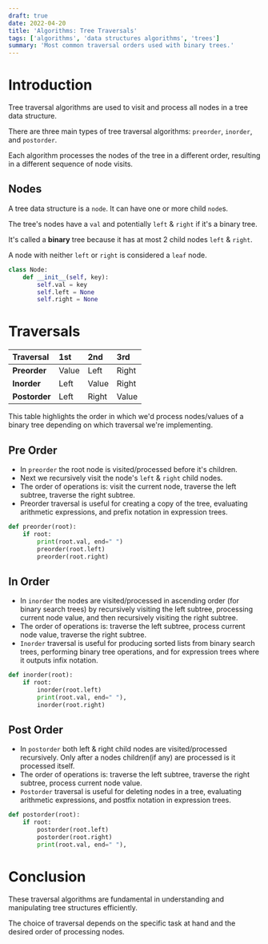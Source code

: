 ```yaml
---
draft: true
date: 2022-04-20
title: 'Algorithms: Tree Traversals'
tags: ['algorithms', 'data structures algorithms', 'trees']
summary: 'Most common traversal orders used with binary trees.'
---
```


# Introduction

Tree traversal algorithms are used to visit and process all nodes in a tree data structure.

There are three main types of tree traversal algorithms: `preorder`, `inorder`, and `postorder`.

Each algorithm processes the nodes of the tree in a different order, resulting in a different sequence of node visits.

## Nodes

A tree data structure is a `node`. It can have one or more child `node`s.

The tree's nodes have a `val` and potentially `left` & `right` if it's a binary tree.

It's called a **binary** tree because it has at most 2 child nodes `left` & `right`.

A node with neither `left` or `right` is considered a `leaf` node.

```python
class Node:
	def __init__(self, key):
		self.val = key
		self.left = None
		self.right = None
```

# Traversals

| Traversal     | 1st   | 2nd   | 3rd   |
| :------------ | :---- | :---- | :---- |
| **Preorder**  | Value | Left  | Right |
| **Inorder**   | Left  | Value | Right |
| **Postorder** | Left  | Right | Value |

This table highlights the order in which we'd process nodes/values of a binary tree depending on which traversal we're implementing.

## Pre Order

- In `preorder` the root node is visited/processed before it's children.
- Next we recursively visit the node's `left` & `right` child nodes.
- The order of operations is: visit the current node, traverse the left subtree, traverse the right subtree.
- Preorder traversal is useful for creating a copy of the tree, evaluating arithmetic expressions, and prefix notation in expression trees.

```python
def preorder(root):
    if root:
        print(root.val, end=" ")
        preorder(root.left)
        preorder(root.right)
```

## In Order

- In `inorder` the nodes are visited/processed in ascending order (for binary search trees) by recursively visiting the left subtree, processing current node value, and then recursively visiting the right subtree.
- The order of operations is: traverse the left subtree, process current node value, traverse the right subtree.
- `Inorder` traversal is useful for producing sorted lists from binary search trees, performing binary tree operations, and for expression trees where it outputs infix notation.

```python
def inorder(root):
    if root:
        inorder(root.left)
        print(root.val, end=" "),
        inorder(root.right)
```

## Post Order

- In `postorder` both left & right child nodes are visited/processed recursively. Only after a nodes children(if any) are processed is it processed itself.
- The order of operations is: traverse the left subtree, traverse the right subtree, process current node value.
- `Postorder` traversal is useful for deleting nodes in a tree, evaluating arithmetic expressions, and postfix notation in expression trees.

```python
def postorder(root):
    if root:
        postorder(root.left)
        postorder(root.right)
        print(root.val, end=" "),
```

# Conclusion

These traversal algorithms are fundamental in understanding and manipulating tree structures efficiently.

The choice of traversal depends on the specific task at hand and the desired order of processing nodes.
